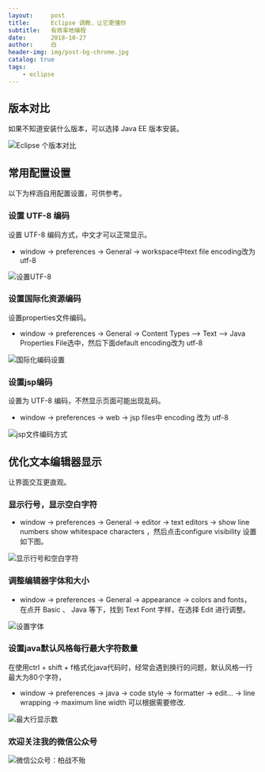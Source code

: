 ```yaml
---
layout:     post
title:      Eclipse 调教，让它更懂你
subtitle:   有效率地编程
date:       2018-10-27
author:     白
header-img: img/post-bg-chrome.jpg
catalog: true
tags:
    - eclipse
---
```


## 版本对比

如果不知道安装什么版本，可以选择 Java EE 版本安装。

![Eclipse 个版本对比](https://raw.githubusercontent.com/smartBBer/picBox/master/img/006KCUaNgy1fwmq8pmmm1j30un0h5gop.jpg)

## 常用配置设置

以下为梓涵自用配置设置，可供参考。

### 设置 UTF-8 编码

设置 UTF-8 编码方式，中文才可以正常显示。

- window -> preferences -> General -> workspace中text file encoding改为utf-8

![设置UTF-8](https://raw.githubusercontent.com/smartBBer/picBox/master/img/006KCUaNgy1fwmqb0g13uj30lp0jlgpp.jpg)

### 设置国际化资源编码

设置properties文件编码。

- window -> preferences -> General -> Content Types —> Text —> Java Properties File选中，然后下面default encoding改为 utf-8

![国际化编码设置](https://raw.githubusercontent.com/smartBBer/picBox/master/img/006KCUaNgy1fwmqgdpm0rj30lp0jl77e.jpg)

### 设置jsp编码

设置为 UTF-8 编码，不然显示页面可能出现乱码。

- window -> preferences -> web -> jsp files中 encoding 改为 utf-8

![jsp文件编码方式](https://raw.githubusercontent.com/smartBBer/picBox/master/img/006KCUaNgy1fwmqjx8e2nj30lp0jltaw.jpg)

## 优化文本编辑器显示

让界面交互更直观。

### 显示行号，显示空白字符

- window -> preferences -> General -> editor -> text editors -> show line numbers show whitespace characters ，然后点击configure visibility 设置如下图。

![显示行号和空白字符](https://raw.githubusercontent.com/smartBBer/picBox/master/img/006KCUaNgy1fwmqqvhck3j30lp0kb784.jpg)

### 调整编辑器字体和大小

- window -> preferences -> General -> appearance -> colors and fonts，在点开 Basic 、 Java 等下，找到 Text Font 字样，在选择 Edit 进行调整。

![设置字体](https://raw.githubusercontent.com/smartBBer/picBox/master/img/006KCUaNgy1fwmr22b3wsj30lp0kbn0a.jpg)

### 设置java默认风格每行最大字符数量

在使用ctrl + shift + f格式化java代码时，经常会遇到换行的问题，默认风格一行最大为80个字符，
- window -> preferences -> java -> code style -> formatter -> edit... -> line wrapping -> maximum line width 可以根据需要修改.

![最大行显示数](https://raw.githubusercontent.com/smartBBer/picBox/master/img/006KCUaNgy1fwmrepii6tj30lp0kb0wk.jpg)

### 欢迎关注我的微信公众号

![微信公众号：柏战不殆](http://upload-images.jianshu.io/upload_images/3990834-c91d28f8be4121e4.png?imageMogr2/auto-orient/strip%7CimageView2/2/w/1240)

